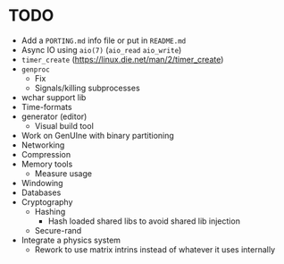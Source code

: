 # TODO

- Add a `PORTING.md` info file or put in `README.md`
- Async IO using `aio(7)` (`aio_read` `aio_write`)
- `timer_create` (https://linux.die.net/man/2/timer_create)
- `genproc`
    - Fix
    - Signals/killing subprocesses
- wchar support lib
- Time-formats
- generator (editor)
    - Visual build tool
- Work on GenUIne with binary partitioning
- Networking
- Compression
- Memory tools
    - Measure usage
- Windowing
- Databases
- Cryptography
    - Hashing
        - Hash loaded shared libs to avoid shared lib injection
    - Secure-rand
- Integrate a physics system
    - Rework to use matrix intrins instead of whatever it uses internally
